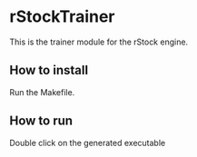 rStockTrainer
=============
This is the trainer module for the rStock engine.

How to install
--------------
Run the Makefile.

How to run
----------
Double click on the generated executable
